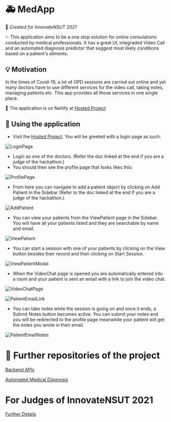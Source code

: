# 🚑 MedApp

🚨 _Created for InnovateNSUT 2021_

✨ This application aims to be a one stop solution for online consulations conducted by medical professionals. It has a great UI, integraded Video Call and an automated diagnosis predictor that suggest most likely conditions based on a patient's ailments.

## 💡 Motivation

In the times of Covid-19, a lot of OPD sessions are carried out online and yet many doctors have to use different services for the video call, taking notes, managing patients etc. This app provides all those services in one single place.

🚀 The application is on Netlify at [Hosted Project](https://med-app-nsut.netlify.app/)

## 🚚 Using the application

-  Visit the [Hosted Project](https://med-app-nsut.netlify.app/). You will be greeted with a login page as such:

![LoginPage](/src/assets/img/readme/login.png)

-  Login as one of the doctors. (Refer the doc linked at the end if you are a judge of the hackathon.)
-  You should then see the profile page that looks likes this:

![ProfilePage](/src/assets/img/readme/profile.png)

-  From here you can navigate to add a patient object by clicking on Add Patient in the Sidebar (Refer to the doc linked at the end if you are a judge of the hackathon.)

![AddPatient](/src/assets/img/readme/addPatient.png)

-  You can view your patients from the ViewPatient page in the Sidebar. You will have all your patients listed and they are searchable by name and email.

![ViewPatient](/src/assets/img/readme/viewPatient.png)

-  You can start a session with one of your patients by clicking on the View button besides their record and then clicking on Start Session.

![ViewPatientModal](/src/assets/img/readme/indPatient.png)

-  When the VideoChat page is opened you are automatically entered into a room and your patient is sent an email with a link to join the video chat.

![VideoChatPage](/src/assets/img/readme/video.jpg)

![PatientEmailLink](/src/assets/img/readme/joinLink.jpg)

-  You can take notes while the session is going on and once it ends, a Submit Notes button becomes active. You can submit your notes and you will be redirected to the profile page meanwhile your patient will get the notes you wrote in their email.

![PatientEmailNotes](/src/assets/img/readme/notes.png)

# 📝 Further repositories of the project

[Backend APIs](https://github.com/Abhishek-7139/MedAppAPI)

[Automated Medical Diagnosis](https://github.com/TheGupta2012/backend-MedicalDiagnosis)

# For Judges of InnovateNSUT 2021

[Further Details]()

